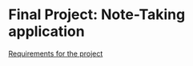 # Final Project: Note-Taking application

[Requirements for the project](Final_Report/Note-Taking-Application-Final-Report.pdf)